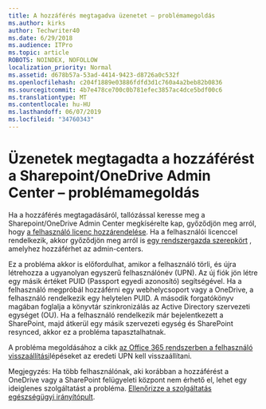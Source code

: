```yaml
---
title: A hozzáférés megtagadva üzenetet – problémamegoldás
ms.author: kirks
author: Techwriter40
ms.date: 6/29/2018
ms.audience: ITPro
ms.topic: article
ROBOTS: NOINDEX, NOFOLLOW
localization_priority: Normal
ms.assetid: d678b57a-53ad-4414-9423-d8726a0c532f
ms.openlocfilehash: c204f1889e03886fdfd3d1c760a4a2beb82b0836
ms.sourcegitcommit: 4b7e478ce700c0b781efec3857ac4dce5bdf00c6
ms.translationtype: MT
ms.contentlocale: hu-HU
ms.lasthandoff: 06/07/2019
ms.locfileid: "34760343"
---
```

# <a name="troubleshoot-access-denied-messages-in-sharepointonedrive-admin-center"></a>Üzenetek megtagadta a hozzáférést a Sharepoint/OneDrive Admin Center – problémamegoldás

Ha a hozzáférés megtagadásáról, tallózással keresse meg a Sharepoint/OneDrive Admin Center megkísérelte kap, győződjön meg arról, hogy [a felhasználó licenc hozzárendelése](https://docs.microsoft.com/office365/admin/subscriptions-and-billing/assign-licenses-to-users?view=o365-worldwide&amp;tabs=One). Ha a felhasználói licenccel rendelkezik, akkor győződjön meg arról is [egy rendszergazda szerepkört](https://docs.microsoft.com/office365/admin/add-users/about-admin-roles?view=o365-worldwide) , amelyhez hozzáférhet az admin-centers.

Ez a probléma akkor is előfordulhat, amikor a felhasználó törli, és újra létrehozza a ugyanolyan egyszerű felhasználónév (UPN). Az új fiók jön létre egy másik értéket PUID (Passport egyedi azonosító) segítségével. Ha a felhasználó megpróbál hozzáférni egy webhelycsoport vagy a OneDrive, a felhasználó rendelkezik egy helytelen PUID. A második forgatókönyv magában foglalja a könyvtár szinkronizálás az Active Directory szervezeti egységet (OU). Ha a felhasználó rendelkezik már bejelentkezett a SharePoint, majd átkerül egy másik szervezeti egység és SharePoint resynced, akkor ez a probléma tapasztalhatnak.

A probléma megoldásához a cikk [az Office 365 rendszerben a felhasználó visszaállítási](https://docs.microsoft.com/office365/admin/add-users/restore-user?view=o365-worldwide)lépéseket az eredeti UPN kell visszaállítani.

Megjegyzés: Ha több felhasználónak, aki korábban a hozzáférést a OneDrive vagy a SharePoint felügyeleti központ nem érhető el, lehet egy ideiglenes szolgáltatást a probléma.  [Ellenőrizze a szolgáltatás egészségügyi irányítópult](https://portal.office.com/adminportal/home#/servicehealth).


